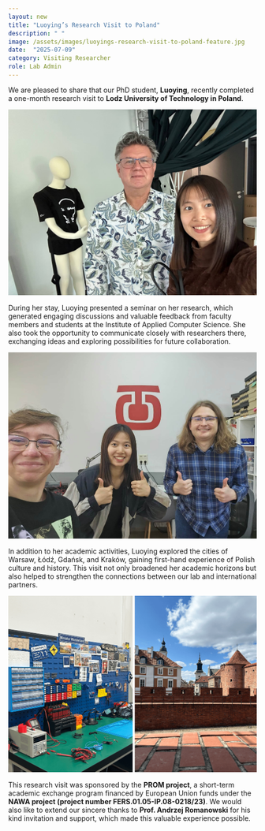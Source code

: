 ```yaml
---
layout: new
title: "Luoying’s Research Visit to Poland"
description: " "
image: /assets/images/luoyings-research-visit-to-poland-feature.jpg
date:  "2025-07-09"
category: Visiting Researcher
role: Lab Admin
---
```

We are pleased to share that our PhD student, **Luoying**, recently completed a one-month research visit to **Lodz University of Technology in Poland**.

![-](/assets/images/luoying-visit-01.JPG "-")

During her stay, Luoying presented a seminar on her research, which generated engaging discussions and valuable feedback from faculty members and students at the Institute of Applied Computer Science. She also took the opportunity to communicate closely with researchers there, exchanging ideas and exploring possibilities for future collaboration.

![-](/assets/images/luoying-visit-02.jpg "-")

In addition to her academic activities, Luoying explored the cities of Warsaw, Łódź, Gdańsk, and Kraków, gaining first-hand experience of Polish culture and history. This visit not only broadened her academic horizons but also helped to strengthen the connections between our lab and international partners.

![-](/assets/images/luoying-visit-04.png "-")

This research visit was sponsored by the **PROM project**, a short-term academic exchange program financed by European Union funds under the **NAWA project (project number FERS.01.05-IP.08-0218/23)**. We would also like to extend our sincere thanks to **Prof. Andrzej Romanowski** for his kind invitation and support, which made this valuable experience possible.
